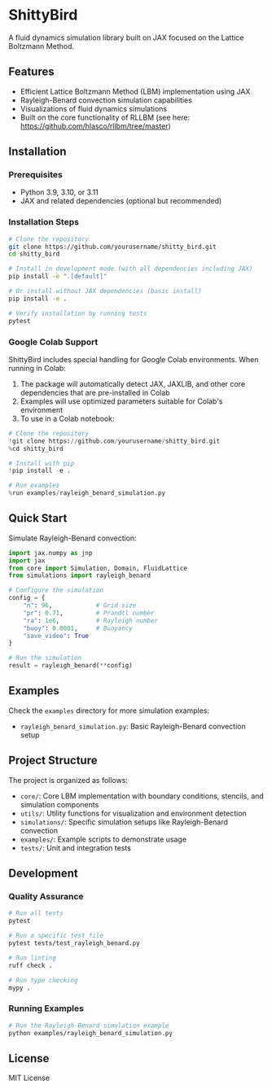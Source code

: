 # ShittyBird

A fluid dynamics simulation library built on JAX focused on the Lattice Boltzmann Method.

## Features

- Efficient Lattice Boltzmann Method (LBM) implementation using JAX
- Rayleigh-Benard convection simulation capabilities
- Visualizations of fluid dynamics simulations
- Built on the core functionality of RLLBM (see here: https://github.com/hlasco/rllbm/tree/master)

## Installation

### Prerequisites

- Python 3.9, 3.10, or 3.11
- JAX and related dependencies (optional but recommended)

### Installation Steps

```bash
# Clone the repository
git clone https://github.com/yourusername/shitty_bird.git
cd shitty_bird

# Install in development mode (with all dependencies including JAX)
pip install -e ".[default]"

# Or install without JAX dependencies (basic install)
pip install -e .

# Verify installation by running tests
pytest
```

### Google Colab Support

ShittyBird includes special handling for Google Colab environments. When running in Colab:

1. The package will automatically detect JAX, JAXLIB, and other core dependencies that are pre-installed in Colab
2. Examples will use optimized parameters suitable for Colab's environment
3. To use in a Colab notebook:

```python
# Clone the repository
!git clone https://github.com/yourusername/shitty_bird.git
%cd shitty_bird

# Install with pip
!pip install -e .

# Run examples
%run examples/rayleigh_benard_simulation.py
```

## Quick Start

Simulate Rayleigh-Benard convection:

```python
import jax.numpy as jnp
import jax
from core import Simulation, Domain, FluidLattice
from simulations import rayleigh_benard

# Configure the simulation
config = {
    "n": 96,            # Grid size
    "pr": 0.71,         # Prandtl number
    "ra": 1e6,          # Rayleigh number
    "buoy": 0.0001,     # Buoyancy
    "save_video": True
}

# Run the simulation
result = rayleigh_benard(**config)
```

## Examples

Check the `examples` directory for more simulation examples:

- `rayleigh_benard_simulation.py`: Basic Rayleigh-Benard convection setup

## Project Structure

The project is organized as follows:

- `core/`: Core LBM implementation with boundary conditions, stencils, and simulation components
- `utils/`: Utility functions for visualization and environment detection
- `simulations/`: Specific simulation setups like Rayleigh-Benard convection
- `examples/`: Example scripts to demonstrate usage
- `tests/`: Unit and integration tests

## Development

### Quality Assurance

```bash
# Run all tests
pytest

# Run a specific test file
pytest tests/test_rayleigh_benard.py

# Run linting
ruff check .

# Run type checking
mypy .
```

### Running Examples

```bash
# Run the Rayleigh-Benard simulation example
python examples/rayleigh_benard_simulation.py
```

## License

MIT License